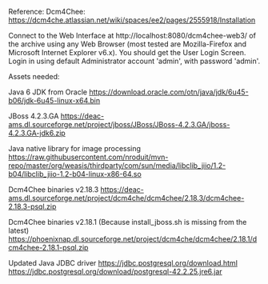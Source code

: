 Reference:
Dcm4Chee:
https://dcm4che.atlassian.net/wiki/spaces/ee2/pages/2555918/Installation


Connect to the Web Interface at http://localhost:8080/dcm4chee-web3/ of the archive using any Web Browser (most tested are Mozilla-Firefox and Microsoft Internet Explorer v6.x). You should get the User Login Screen. Login in using default Administrator account 'admin', with password 'admin'.

Assets needed:

Java 6 JDK from Oracle
https://download.oracle.com/otn/java/jdk/6u45-b06/jdk-6u45-linux-x64.bin

JBoss 4.2.3.GA
https://deac-ams.dl.sourceforge.net/project/jboss/JBoss/JBoss-4.2.3.GA/jboss-4.2.3.GA-jdk6.zip


Java native library for image processing
https://raw.githubusercontent.com/nroduit/mvn-repo/master/org/weasis/thirdparty/com/sun/media/libclib_jiio/1.2-b04/libclib_jiio-1.2-b04-linux-x86-64.so

Dcm4Chee binaries v2.18.3
https://deac-ams.dl.sourceforge.net/project/dcm4che/dcm4chee/2.18.3/dcm4chee-2.18.3-psql.zip


Dcm4Chee binaries v2.18.1
(Because install_jboss.sh is missing from the latest)
https://phoenixnap.dl.sourceforge.net/project/dcm4che/dcm4chee/2.18.1/dcm4chee-2.18.1-psql.zip

Updated Java JDBC driver
https://jdbc.postgresql.org/download.html
https://jdbc.postgresql.org/download/postgresql-42.2.25.jre6.jar
